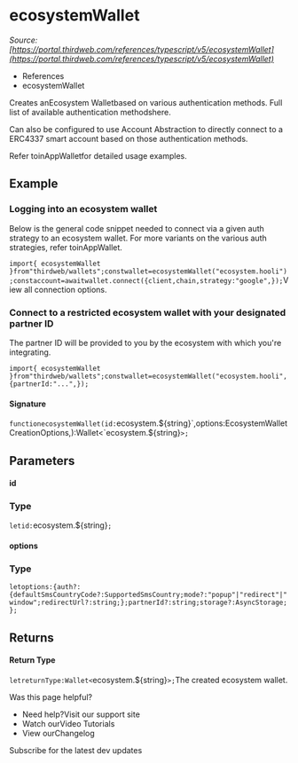 # ecosystemWallet

*Source: [https://portal.thirdweb.com/references/typescript/v5/ecosystemWallet](https://portal.thirdweb.com/references/typescript/v5/ecosystemWallet)*

* References
* ecosystemWallet

Creates anEcosystem Walletbased on various authentication methods. Full list of available authentication methodshere.

Can also be configured to use Account Abstraction to directly connect to a ERC4337 smart account based on those authentication methods.

Refer toinAppWalletfor detailed usage examples.

## Example

### Logging into an ecosystem wallet

Below is the general code snippet needed to connect via a given auth strategy to an ecosystem wallet. For more variants on the various auth strategies, refer toinAppWallet.

`import{ ecosystemWallet }from"thirdweb/wallets";constwallet=ecosystemWallet("ecosystem.hooli");constaccount=awaitwallet.connect({client,chain,strategy:"google",});`View all connection options.

### Connect to a restricted ecosystem wallet with your designated partner ID

The partner ID will be provided to you by the ecosystem with which you're integrating.

`import{ ecosystemWallet }from"thirdweb/wallets";constwallet=ecosystemWallet("ecosystem.hooli", {partnerId:"...",});`
#### Signature

`functionecosystemWallet(id:`ecosystem.${string}`,options:EcosystemWalletCreationOptions,):Wallet<`ecosystem.${string}`>;`
## Parameters

#### id

### Type

`letid:`ecosystem.${string}`;`
#### options

### Type

`letoptions:{auth?:{defaultSmsCountryCode?:SupportedSmsCountry;mode?:"popup"|"redirect"|"window";redirectUrl?:string;};partnerId?:string;storage?:AsyncStorage;};`
## Returns

#### Return Type

`letreturnType:Wallet<`ecosystem.${string}`>;`The created ecosystem wallet.

Was this page helpful?

* Need help?Visit our support site
* Watch ourVideo Tutorials
* View ourChangelog

Subscribe for the latest dev updates

